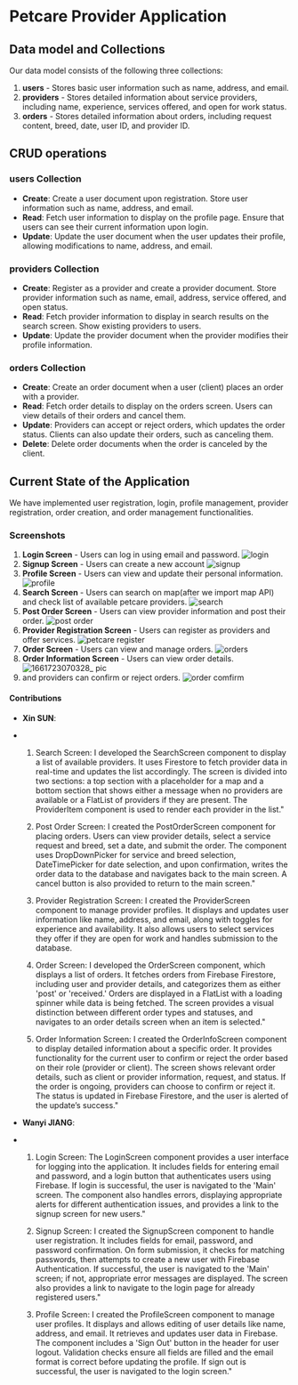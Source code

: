 # Petcare Provider Application

## Data model and Collections
Our data model consists of the following three collections:
1. **users** - Stores basic user information such as name, address, and email.
2. **providers** - Stores detailed information about service providers, including name, experience, services offered, and open for work status.
3. **orders** - Stores detailed information about orders, including request content, breed, date, user ID, and provider ID.


## CRUD operations

### users Collection
- **Create**: Create a user document upon registration. Store user information such as name, address, and email.
- **Read**: Fetch user information to display on the profile page. Ensure that users can see their current information upon login.
- **Update**: Update the user document when the user updates their profile, allowing modifications to name, address, and email.

### providers Collection
- **Create**: Register as a provider and create a provider document. Store provider information such as name, email, address, service offered, and open status.
- **Read**: Fetch provider information to display in search results on the search screen. Show existing providers to users.
- **Update**: Update the provider document when the provider modifies their profile information.

### orders Collection
- **Create**: Create an order document when a user (client) places an order with a provider.
- **Read**: Fetch order details to display on the orders screen. Users can view details of their orders and cancel them.
- **Update**: Providers can accept or reject orders, which updates the order status. Clients can also update their orders, such as canceling them.
- **Delete**: Delete order documents when the order is canceled by the client.


## Current State of the Application
We have implemented user registration, login, profile management, provider registration, order creation, and order management functionalities.

### Screenshots
1. **Login Screen** - Users can log in using email and password.
![login](https://github.com/user-attachments/assets/c0f98996-036a-4979-8ce1-4ca1236fe518)
2. **Signup Screen** - Users can create a new account
![signup](https://github.com/user-attachments/assets/ad0516b8-0606-4770-9c6e-f7241fd0340f)
3. **Profile Screen** - Users can view and update their personal information.
![profile](https://github.com/user-attachments/assets/224cce29-3f60-4511-90fb-348410dcde24)
4. **Search Screen** - Users can search on map(after we import map API) and check list of available petcare providers.
![search](https://github.com/user-attachments/assets/d31cc0ae-b9f5-4ee4-bd77-0dee955a00d2)
5. **Post Order Screen** - Users can view provider information and post their order.
![post order](https://github.com/user-attachments/assets/7a3ed268-cccc-4b90-8d84-ca9a870939c4)
6. **Provider Registration Screen** - Users can register as providers and offer services.
![petcare register](https://github.com/user-attachments/assets/ce271794-16bb-4103-a693-53e7ecaae170)
7. **Order Screen** - Users can view and manage orders.
![orders](https://github.com/user-attachments/assets/9b86fd11-e237-4a6e-92f8-3984aeaeb70d)
8. **Order Information Screen** - Users can view order details.
![1661723070328_ pic](https://github.com/user-attachments/assets/e0669105-d602-48fe-bac0-2fb1e146548e)
9. and providers can confirm or reject orders.
![order comfirm](https://github.com/user-attachments/assets/defc5b15-384a-4e90-ade5-8c32deb738af)


#### Contributions

- **Xin SUN**:
- 1. Search Screen:
     I developed the SearchScreen component to display a list of available providers.
     It uses Firestore to fetch provider data in real-time and updates the list accordingly.
     The screen is divided into two sections: a top section with a placeholder for a map and a bottom section
     that shows either a message when no providers are available or a FlatList of providers if they are present.
     The ProviderItem component is used to render each provider in the list."
     
  2. Post Order Screen:
     I created the PostOrderScreen component for placing orders.
     Users can view provider details, select a service request and breed, set a date, and submit the order.
     The component uses DropDownPicker for service and breed selection, DateTimePicker for date selection,
     and upon confirmation, writes the order data to the database and navigates back to the main screen.
     A cancel button is also provided to return to the main screen."
  
  3. Provider Registration Screen:
     I created the ProviderScreen component to manage provider profiles.
     It displays and updates user information like name, address, and email, along with toggles for experience and availability.
     It also allows users to select services they offer if they are open for work and handles submission to the database.
     
  4. Order Screen:
     I developed the OrderScreen component, which displays a list of orders.
     It fetches orders from Firebase Firestore, including user and provider details,
     and categorizes them as either 'post' or 'received.'
     Orders are displayed in a FlatList with a loading spinner while data is being fetched.
     The screen provides a visual distinction between different order types and statuses,
     and navigates to an order details screen when an item is selected."
     
  5. Order Information Screen:
     I created the OrderInfoScreen component to display detailed information about a specific order.
     It provides functionality for the current user to confirm or reject the order based on their role (provider or client).
     The screen shows relevant order details, such as client or provider information, request, and status.
     If the order is ongoing, providers can choose to confirm or reject it. The status is updated in Firebase Firestore,
     and the user is alerted of the update’s success."

- **Wanyi JIANG**:
- 1. Login Screen:
     The LoginScreen component provides a user interface for logging into the application.
     It includes fields for entering email and password, and a login button that authenticates users using Firebase.
     If login is successful, the user is navigated to the 'Main' screen.
     The component also handles errors, displaying appropriate alerts for different authentication issues,
     and provides a link to the signup screen for new users."
     
  3. Signup Screen:
     I created the SignupScreen component to handle user registration.
     It includes fields for email, password, and password confirmation.
     On form submission, it checks for matching passwords, then attempts to create a new user with Firebase Authentication.
     If successful, the user is navigated to the 'Main' screen; if not, appropriate error messages are displayed.
     The screen also provides a link to navigate to the login page for already registered users."
     
  4. Profile Screen:
     I created the ProfileScreen component to manage user profiles.
     It displays and allows editing of user details like name, address, and email.
     It retrieves and updates user data in Firebase. The component includes a 'Sign Out' button in the header for user logout.
     Validation checks ensure all fields are filled and the email format is correct before updating the profile.
     If sign out is successful, the user is navigated to the login screen."
  


